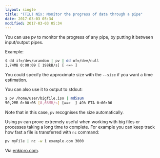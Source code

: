```yaml
---
layout: single
title: "(TIL) Nix: Monitor the progress of data through a pipe"
date: 2017-03-03 05:34
modified: 2017-03-03 05:34
---
```


You can use pv to monitor the progress of any pipe, by putting it between input/output
pipes.

Example:

```bash
$ dd if=/dev/urandom | pv | dd of=/dev/null
1,74MB 0:00:09 [ 198kB/s] [ <=> ]
```

You could specify the approximate size with the `--size` if you want a time estimation.

You can also use it to output to stdout:

```bash
$ pv /home/user/bigfile.iso | md5sum
50,2MB 0:00:06 [8,66MB/s] [==>  ] 49% ETA 0:00:06
```

Note that in this case, `pv` recognises the size automatically.

Using `pv` can prove extremely useful when working with big files or processes taking
a long time to complete.
For example you can keep track how fast a file is transferred with `nc` command:

``` bash
pv myFile | nc -w 1 example.com 3000
```

Via [enkipro.com](https://enkipro.com/insight/55b0304dc629433100344a89).
